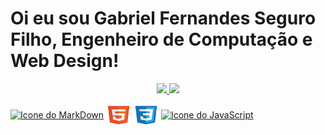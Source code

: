 # Oi eu sou Gabriel Fernandes Seguro Filho, Engenheiro de Computação e Web Design!
<div align="center">
  <a href="https://github.com/wd-gabrielfsfilho">
  <img height="180em" src="https://github-readme-stats.vercel.app/api?username=wd-gabrielfsfilho&show_icons=true&theme=dracula&include_all_commits=true&count_private=true"/>
  <img height="180em" src="https://github-readme-stats.vercel.app/api/top-langs/?username=wd-gabrielfsfilho&layout=compact&langs_count=7&theme=dracula"/>
</div>
  
<div style="display: inline_block"><br>
  <a href="https://docs.pipz.com/central-de-ajuda/learning-center/guia-basico-de-markdown#open" target="_blank"><img align="center" alt="Icone do MarkDown" height="30" width="40" src="https://cdn.icon-icons.com/icons2/1524/PNG/512/markdown_106519.png"></a>
  <a href="https://www.w3schools.com/html/default.asp" target="_blank"><img align="center" alt="Icone do HTML5" height="30" width="40" src="https://raw.githubusercontent.com/devicons/devicon/master/icons/html5/html5-original.svg"></a>
  <a href="https://www.w3schools.com/css/default.asp" target="_blank"><img align="center" alt="Icone do CSS3" height="30" width="40" src="https://raw.githubusercontent.com/devicons/devicon/master/icons/css3/css3-original.svg"></a>
  <a href="https://www.w3schools.com/js/default.asp" target="_blank"><img align="center" alt="Icone do JavaScript" height="30" width="40" src="https://cdn.icon-icons.com/icons2/2108/PNG/512/javascript_icon_130900.png"></a>
</div>
